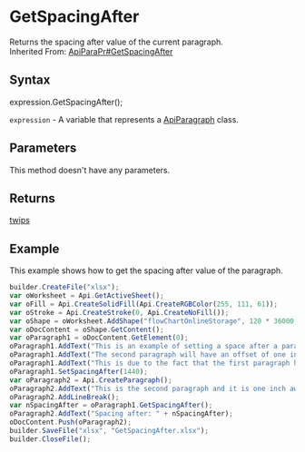 # GetSpacingAfter

Returns the spacing after value of the current paragraph.<br>Inherited From: [ApiParaPr#GetSpacingAfter](../../ApiParaPr/Methods/GetSpacingAfter.md)

## Syntax

expression.GetSpacingAfter();

`expression` - A variable that represents a [ApiParagraph](../ApiParagraph.md) class.

## Parameters

This method doesn't have any parameters.

## Returns

[twips](../../../Enumerations/twips.md) 

## Example

This example shows how to get the spacing after value of the paragraph.

```javascript
builder.CreateFile("xlsx");
var oWorksheet = Api.GetActiveSheet();
var oFill = Api.CreateSolidFill(Api.CreateRGBColor(255, 111, 61));
var oStroke = Api.CreateStroke(0, Api.CreateNoFill());
var oShape = oWorksheet.AddShape("flowChartOnlineStorage", 120 * 36000, 70 * 36000, oFill, oStroke, 0, 2 * 36000, 0, 3 * 36000);
var oDocContent = oShape.GetContent();
var oParagraph1 = oDocContent.GetElement(0);
oParagraph1.AddText("This is an example of setting a space after a paragraph. ");
oParagraph1.AddText("The second paragraph will have an offset of one inch from the top. ");
oParagraph1.AddText("This is due to the fact that the first paragraph has this offset enabled.");
oParagraph1.SetSpacingAfter(1440);
var oParagraph2 = Api.CreateParagraph();
oParagraph2.AddText("This is the second paragraph and it is one inch away from the first paragraph.");
oParagraph2.AddLineBreak();
var nSpacingAfter = oParagraph1.GetSpacingAfter();
oParagraph2.AddText("Spacing after: " + nSpacingAfter);
oDocContent.Push(oParagraph2);
builder.SaveFile("xlsx", "GetSpacingAfter.xlsx");
builder.CloseFile();
```